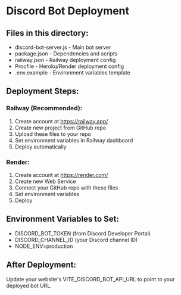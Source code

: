 # Discord Bot Deployment

## Files in this directory:
- discord-bot-server.js - Main bot server
- package.json - Dependencies and scripts
- railway.json - Railway deployment config
- Procfile - Heroku/Render deployment config
- .env.example - Environment variables template

## Deployment Steps:

### Railway (Recommended):
1. Create account at https://railway.app/
2. Create new project from GitHub repo
3. Upload these files to your repo
4. Set environment variables in Railway dashboard
5. Deploy automatically

### Render:
1. Create account at https://render.com/
2. Create new Web Service
3. Connect your GitHub repo with these files
4. Set environment variables
5. Deploy

## Environment Variables to Set:
- DISCORD_BOT_TOKEN (from Discord Developer Portal)
- DISCORD_CHANNEL_ID (your Discord channel ID)
- NODE_ENV=production

## After Deployment:
Update your website's VITE_DISCORD_BOT_API_URL to point to your deployed bot URL.

